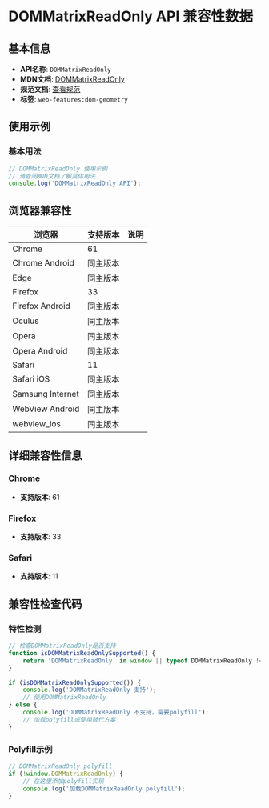 # DOMMatrixReadOnly API 兼容性数据

## 基本信息

- **API名称**: `DOMMatrixReadOnly`
- **MDN文档**: [DOMMatrixReadOnly](https://developer.mozilla.org/docs/Web/API/DOMMatrixReadOnly)
- **规范文档**: [查看规范](https://drafts.fxtf.org/geometry/#DOMMatrix)
- **标签**: `web-features:dom-geometry`

## 使用示例

### 基本用法

```javascript
// DOMMatrixReadOnly 使用示例
// 请查阅MDN文档了解具体用法
console.log('DOMMatrixReadOnly API');
```

## 浏览器兼容性

| 浏览器 | 支持版本 | 说明 |
|--------|----------|------|
| Chrome | 61 |  |
| Chrome Android | 同主版本 |  |
| Edge | 同主版本 |  |
| Firefox | 33 |  |
| Firefox Android | 同主版本 |  |
| Oculus | 同主版本 |  |
| Opera | 同主版本 |  |
| Opera Android | 同主版本 |  |
| Safari | 11 |  |
| Safari iOS | 同主版本 |  |
| Samsung Internet | 同主版本 |  |
| WebView Android | 同主版本 |  |
| webview_ios | 同主版本 |  |

## 详细兼容性信息

### Chrome

- **支持版本**: 61

### Firefox

- **支持版本**: 33

### Safari

- **支持版本**: 11

## 兼容性检查代码

### 特性检测

```javascript
// 检查DOMMatrixReadOnly是否支持
function isDOMMatrixReadOnlySupported() {
    return 'DOMMatrixReadOnly' in window || typeof DOMMatrixReadOnly !== 'undefined';
}

if (isDOMMatrixReadOnlySupported()) {
    console.log('DOMMatrixReadOnly 支持');
    // 使用DOMMatrixReadOnly
} else {
    console.log('DOMMatrixReadOnly 不支持，需要polyfill');
    // 加载polyfill或使用替代方案
}
```

### Polyfill示例

```javascript
// DOMMatrixReadOnly polyfill
if (!window.DOMMatrixReadOnly) {
    // 在这里添加polyfill实现
    console.log('加载DOMMatrixReadOnly polyfill');
}
```

